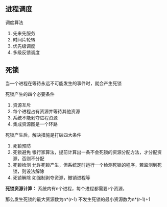 ## 进程调度

调度算法
1. 先来先服务
2. 时间片轮转
3. 优先级调度
4. 多级反馈调度

## 死锁
当一个进程在等待永远不可能发生的事件时，就会产生死锁

死锁产生的四个必要条件
1. 资源互斥
2. 每个进程占有资源并等待其他资源
3. 系统不能剥夺进程资源
4. 集成资源图是一个环路

死锁产生后，解决措施是打破四大条件
1. 死锁预防
2. 死锁避免 银行家算法，提前计算出一条不会死锁的资源分配方法，才分配资源，否则不分配
3. 死锁检测 允许死锁产生，但系统定时运行一个检测死锁的程序，若监测到死锁，则设法解除
4. 死锁解除 如强制剥夺资源，撤销进程等

**死锁资源计算：**
系统内有n个进程，每个进程都需要r个资源，

那么发生死锁的最大资源数为n*(r-1)
不发生死锁的最小资源数为n*(r-1)+1



